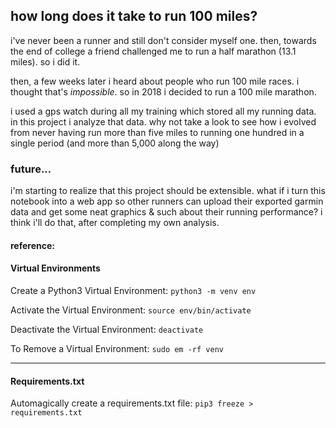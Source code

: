 ## how long does it take to run 100 miles?

i've never been a runner and still don't consider myself one. then, towards the end of college a friend challenged me to run a half marathon (13.1 miles). so i did it.

then, a few weeks later i heard about people who run 100 mile races. i thought that's _impossible_. so in 2018 i decided to run a 100 mile marathon.

i used a gps watch during all my training which stored all my running data. in this project i analyze that data. why not take a look to see how i evolved from never having run more than five miles to running one hundred in a single period (and more than 5,000 along the way)

### future...
i'm starting to realize that this project should be extensible. what if i turn this notebook into a web app so other runners can upload their exported garmin data and get some neat graphics & such about their running performance? i think i'll do that, after completing my own analysis.

#### reference:

#### Virtual Environments
Create a Python3 Virtual Environment: 
```python3 -m venv env```

Activate the Virtual Environment:
```source env/bin/activate```

Deactivate the Virtual Environment:
```deactivate```

To Remove a Virtual Environment:
```sudo em -rf venv```

---
#### Requirements.txt
Automagically create a requirements.txt file:
```pip3 freeze > requirements.txt```
